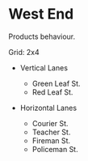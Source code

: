 # West End

Products behaviour.

Grid: 2x4

* Vertical Lanes
    - Green Leaf St.
    - Red Leaf St.

* Horizontal Lanes
    - Courier St.
    - Teacher St.
    - Fireman St.
    - Policeman St.
